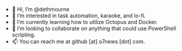 - 👋 Hi, I’m @dethmourne
- 👀 I’m interested in task automation, karaoke, and lo-fi.
- 🌱 I’m currently learning how to utilize Octopus and Docker.
- 💞️ I’m looking to collaborate on anything that could use PowerShell scripting.
- 📫 You can reach me at github [at] o7news [dot] com.

<!---
dethmourne/dethmourne is a ✨ special ✨ repository because its `README.md` (this file) appears on your GitHub profile.
You can click the Preview link to take a look at your changes.
--->
